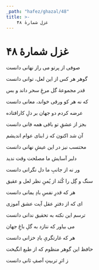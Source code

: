 ```yaml
---
_path: "hafez/ghazal/48"
title: >-
    غزل شمارهٔ ۴۸
---
```

# غزل شمارهٔ ۴۸

<div class="b" id="bn1"><div class="m1"><p>صوفی از پرتو می راز نهانی دانست</p></div>
<div class="m2"><p>گوهر هر کس از این لعل، توانی دانست</p></div></div>
<div class="b" id="bn2"><div class="m1"><p>قدر مجموعهٔ گل مرغِ سحر داند و بس</p></div>
<div class="m2"><p>که نه هر کو ورقی خواند، معانی دانست</p></div></div>
<div class="b" id="bn3"><div class="m1"><p>عرضه کردم دو جهان بر دلِ کارافتاده</p></div>
<div class="m2"><p>بجز از عشقِ تو باقی همه فانی دانست</p></div></div>
<div class="b" id="bn4"><div class="m1"><p>آن شد اکنون که ز ابنای عوام اندیشم</p></div>
<div class="m2"><p>محتسب نیز در این عیشِ نهانی دانست</p></div></div>
<div class="b" id="bn5"><div class="m1"><p>دلبر آسایش ما مصلحت وقت ندید</p></div>
<div class="m2"><p>ور نه از جانبِ ما دل نگرانی دانست</p></div></div>
<div class="b" id="bn6"><div class="m1"><p>سنگ و گِل را کُنَد از یُمنِ نظر لعل و عقیق</p></div>
<div class="m2"><p>هر که قدرِ نفسِ بادِ یمانی دانست</p></div></div>
<div class="b" id="bn7"><div class="m1"><p>ای که از دفترِ عقل آیت عشق آموزی</p></div>
<div class="m2"><p>ترسم این نکته به تحقیق ندانی دانست</p></div></div>
<div class="b" id="bn8"><div class="m1"><p>می بیاور که ننازد به گلِ باغِ جهان</p></div>
<div class="m2"><p>هر که غارتگریِ بادِ خزانی دانست</p></div></div>
<div class="b" id="bn9"><div class="m1"><p>حافظ این گوهر منظوم که از طبع انگیخت</p></div>
<div class="m2"><p>ز اثرِ تربیتِ آصفِ ثانی دانست</p></div></div>
